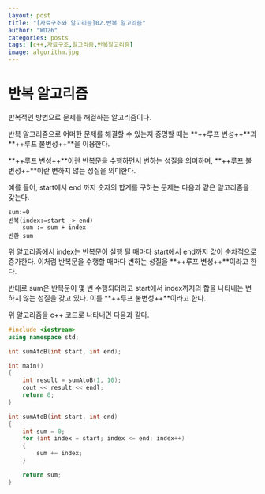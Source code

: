 ```yaml
---
layout: post
title: "[자료구조와 알고리즘]02.반복 알고리즘"
author: "WD26"
categories: posts
tags: [c++,자료구조,알고리즘,반복알고리즘]
image: algorithm.jpg
---
```


# 반복 알고리즘
반복적인 방법으로 문제를 해결하는 알고리즘이다.

반복 알고리즘으로 어떠한 문제를 해결할 수 있는지 증명할 때는 **++루프 변성++**과 **++루프 불변성++**을 이용한다.

**++루프 변성++**이란 반복문을 수행하면서 변하는 성질을 의미하며,
**++루프 불변성++**이란 변하지 않는 성질을 의미한다.

예를 들어, start에서 end 까지 숫자의 합계를 구하는 문제는 다음과 같은 알고리즘을 갖는다.

```
sum:=0
반복(index:=start -> end)
	sum := sum + index
반환 sum
```

위 알고리즘에서 index는 반복문이 실행 될 때마다 start에서 end까지 값이 순차적으로 증가한다. 이처럼 반복문을 수행할 때마다 변하는 성질을 **++루프 변성++**이라고 한다.

반대로 sum은 반복문이 몇 번 수행되더라고 start에서 index까지의 합을 나타내는 변하지 않는 성질을 갖고 있다. 이를 **++루프 불변성++**이라고 한다.


위 알고리즘을 c++ 코드로 나타내면 다음과 같다.

```cpp
#include <iostream>
using namespace std;

int sumAtoB(int start, int end);

int main()
{
	int result = sumAtoB(1, 10);
	cout << result << endl;
	return 0;
}

int sumAtoB(int start, int end)
{
	int sum = 0;
	for (int index = start; index <= end; index++)
	{
		sum += index;
	}

	return sum;
}
```
